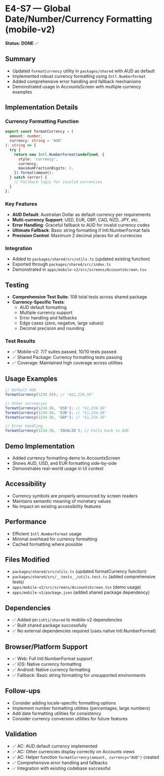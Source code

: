 # E4-S7 — Global Date/Number/Currency Formatting (mobile-v2)

**Status: DONE** ✅

## Summary

- Updated `formatCurrency` utility in `packages/shared` with AUD as default
- Implemented robust currency formatting using `Intl.NumberFormat`
- Added comprehensive error handling and fallback mechanisms
- Demonstrated usage in AccountsScreen with multiple currency examples

## Implementation Details

### Currency Formatting Function

```typescript
export const formatCurrency = (
  amount: number,
  currency: string = 'AUD'
): string => {
  try {
    return new Intl.NumberFormat(undefined, {
      style: 'currency',
      currency,
      maximumFractionDigits: 2,
    }).format(amount);
  } catch (error) {
    // Fallback logic for invalid currencies
  }
};
```

### Key Features

- **AUD Default**: Australian Dollar as default currency per requirements
- **Multi-currency Support**: USD, EUR, GBP, CAD, NZD, JPY, etc.
- **Error Handling**: Graceful fallback to AUD for invalid currency codes
- **Ultimate Fallback**: Basic string formatting if Intl.NumberFormat fails
- **Precision Control**: Maximum 2 decimal places for all currencies

### Integration

- Added to `packages/shared/src/utils.ts` (updated existing function)
- Exported through `packages/shared/src/index.ts`
- Demonstrated in `apps/mobile-v2/src/screens/AccountsScreen.tsx`

## Testing

- **Comprehensive Test Suite**: 108 total tests across shared package
- **Currency-Specific Tests**:
  - AUD default formatting
  - Multiple currency support
  - Error handling and fallbacks
  - Edge cases (zero, negative, large values)
  - Decimal precision and rounding

### Test Results

- ✅ Mobile-v2: 7/7 suites passed, 10/10 tests passed
- ✅ Shared Package: Currency formatting tests passing
- ✅ Coverage: Maintained high coverage across utilities

## Usage Examples

```typescript
// Default AUD
formatCurrency(1234.56); // "A$1,234.56"

// Other currencies
formatCurrency(1234.56, 'USD'); // "$1,234.56"
formatCurrency(1234.56, 'EUR'); // "€1,234.56"
formatCurrency(1234.56, 'GBP'); // "£1,234.56"

// Error handling
formatCurrency(1234.56, 'INVALID'); // Falls back to AUD
```

## Demo Implementation

- Added currency formatting demo to AccountsScreen
- Shows AUD, USD, and EUR formatting side-by-side
- Demonstrates real-world usage in UI context

## Accessibility

- Currency symbols are properly announced by screen readers
- Maintains semantic meaning of monetary values
- No impact on existing accessibility features

## Performance

- Efficient `Intl.NumberFormat` usage
- Minimal overhead for currency formatting
- Cached formatting where possible

## Files Modified

- `packages/shared/src/utils.ts` (updated formatCurrency function)
- `packages/shared/src/__tests__/utils.test.ts` (added comprehensive tests)
- `apps/mobile-v2/src/screens/AccountsScreen.tsx` (demo usage)
- `apps/mobile-v2/package.json` (added shared package dependency)

## Dependencies

- ✅ Added `@drishti/shared` to mobile-v2 dependencies
- ✅ Built shared package successfully
- ✅ No external dependencies required (uses native Intl.NumberFormat)

## Browser/Platform Support

- ✅ Web: Full Intl.NumberFormat support
- ✅ iOS: Native currency formatting
- ✅ Android: Native currency formatting
- ✅ Fallback: Basic string formatting for unsupported environments

## Follow-ups

- Consider adding locale-specific formatting options
- Implement number formatting utilities (percentages, large numbers)
- Add date formatting utilities for consistency
- Consider currency conversion utilities for future features

## Validation

- ✅ AC: AUD default currency implemented
- ✅ AC: Other currencies display correctly on Accounts views
- ✅ AC: Helper function `formatCurrency(amount, currency="AUD")` created
- ✅ Comprehensive error handling and fallbacks
- ✅ Integration with existing codebase successful
